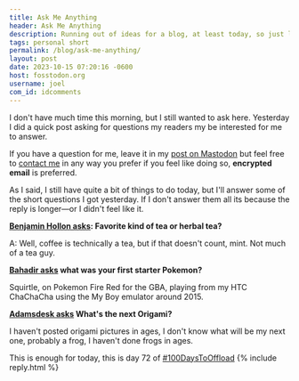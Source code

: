 ```yaml
---
title: Ask Me Anything
header: Ask Me Anything
description: Running out of ideas for a blog, at least today, so just leave me your questions and I shall answer.
tags: personal short
permalink: /blog/ask-me-anything/
layout: post
date: 2023-10-15 07:20:16 -0600
host: fosstodon.org
username: joel
com_id: idcomments
---
```


I don't have much time this morning, but I still wanted to ask here. Yesterday I did a quick post asking for questions my readers my be interested for me to answer.

If you have a question for me, leave it in my [post on Mastodon](https://fosstodon.org/@joel/111236953653705271) but feel free to [contact me](/contact/) in any way you prefer if you feel like doing so, **encrypted email** is preferred.

As I said, I still have quite a bit of things to do today, but I'll answer some of the short questions I got yesterday. If I don't answer them all its because the reply is longer—or I didn't feel like it.

**[Benjamin Hollon asks](benjaminhollon.com/): Favorite kind of tea or herbal tea?**

A: Well, coffee is technically a tea, but if that doesn't count, mint. Not much of a tea guy.

**[Bahadir asks](https://fosstodon.org/@Bahadir) what was your first starter Pokemon?**

Squirtle, on Pokemon Fire Red for the GBA, playing from my HTC ChaChaCha using the My Boy emulator around 2015.

**[Adamsdesk asks](https://www.adamsdesk.com/) What's the next Origami?**

I haven't posted origami pictures in ages, I don't know what will be my next one, probably a frog, I haven't done frogs in ages.


This is enough for today, this is day 72 of [#100DaysToOffload](https://100daystooffload.com)
{% include reply.html %}
